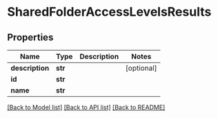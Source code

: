 # SharedFolderAccessLevelsResults

## Properties
Name | Type | Description | Notes
------------ | ------------- | ------------- | -------------
**description** | **str** |  | [optional] 
**id** | **str** |  | 
**name** | **str** |  | 

[[Back to Model list]](../README.md#documentation-for-models) [[Back to API list]](../README.md#documentation-for-api-endpoints) [[Back to README]](../README.md)

